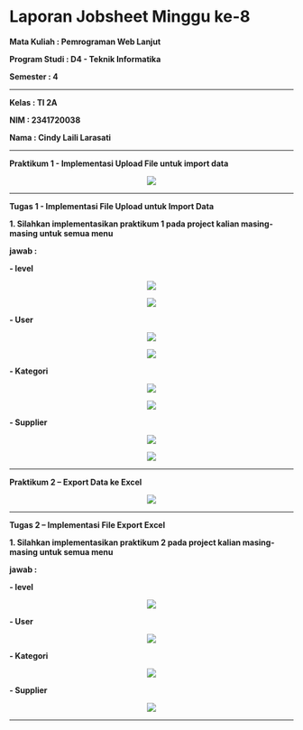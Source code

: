 # Laporan Jobsheet Minggu ke-8
<b>Mata Kuliah : Pemrograman Web Lanjut</b></p>
<b>Program Studi : D4 - Teknik Informatika</b></p>
<b>Semester : 4</b>
<hr>
<b>Kelas : TI 2A</b></p>
<b>NIM : 2341720038</b></p>
<b>Nama : Cindy Laili Larasati</b>
<hr>

<b>Praktikum 1 - Implementasi Upload File untuk import data<b>
<p align="center">
    <img src="Gambar/P1.png"></p>
<hr>

<b>Tugas 1 - Implementasi File Upload untuk Import Data<b>
<p>1. Silahkan implementasikan praktikum 1 pada project kalian masing-masing untuk semua 
menu </p>
<p>jawab :</p>
<p>- level</p>
<p align="center">
    <img src="Gambar/T1.1.png"></p>
<p align="center">
    <img src="Gambar/T1.2.png"></p>

<p>- User</p>
<p align="center">
    <img src="Gambar/T1.3.png"></p>
<p align="center">
    <img src="Gambar/T1.4.png"></p>

<p>- Kategori</p>
<p align="center">
    <img src="Gambar/T1.5.png"></p>
<p align="center">
    <img src="Gambar/T1.6.png"></p>

<p>- Supplier</p>
<p align="center">
    <img src="Gambar/T1.7.png"></p>
<p align="center">
    <img src="Gambar/T1.8.png"></p>
<hr>

<b>Praktikum 2 – Export Data ke Excel <b>
<p align="center">
    <img src="Gambar/P2.png"></p>
<hr>

<b>Tugas 2 – Implementasi File Export Excel<b>
<p>1. Silahkan implementasikan praktikum 2 pada project kalian masing-masing untuk semua 
menu</p>
<p>jawab :</p>
<p>- level</p>
<p align="center">
    <img src="Gambar/T2.1.png"></p>

<p>- User</p>
<p align="center">
    <img src="Gambar/T2.2.png"></p>

<p>- Kategori</p>
<p align="center">
    <img src="Gambar/T2.3.png"></p>

<p>- Supplier</p>
<p align="center">
    <img src="Gambar/T2.4.png"></p>
<hr>